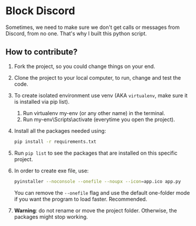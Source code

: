 # Block Discord

Sometimes, we need to make sure we don't get calls or messages from Discord, from no one. That's why I built this python script.

## How to contribute?

1. Fork the project, so you could change things on your end.
1. Clone the project to your local computer, to run, change and test the code.
1. To create isolated environment use venv (AKA `virtualenv`, make sure it is installed via pip list).
   1. Run virtualenv my-env (or any other name) in the terminal.
   1. Run my-env\Scripts\activate (everytime you open the project).
1. Install all the packages needed using:

   ```bash
   pip install -r requirements.txt
   ```

1. Run `pip list` to see the packages that are installed on this specific project.

1. In order to create exe file, use:

   ```bash
   pyinstaller --noconsole --onefile --noupx --icon=app.ico app.py
   ```

   You can remove the `--onefile` flag and use the default one-folder mode if you want the program to load faster. Recommended.

1. **Warning**: do not rename or move the project folder. Otherwise, the packages might stop working.
